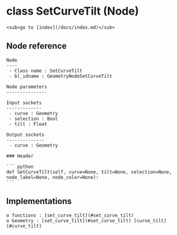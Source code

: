 # class SetCurveTilt (Node)

    <sub>go to [index](/docs/index.md)</sub>
    
## Node reference

    Node
    ----
     - Class name : SetCurveTilt
     - bl_idname : GeometryNodeSetCurveTilt
    
    Node parameters
    ---------------
    
    Input sockets
    -------------
     - curve : Geometry
     - selection : Bool
     - tilt : Float
    
    Output sockets
    --------------
     - curve : Geometry
    
    ### Header

    ``` python
    def SetCurveTilt(self, curve=None, tilt=None, selection=None, node_label=None, node_color=None):
    ```
    
## Implementations

    o functions : [set_curve_tilt](#set_curve_tilt)
    o Geometry : [set_curve_tilt](#set_curve_tilt) [curve_tilt](#curve_tilt) 
    
    